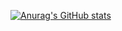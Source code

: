 [![Anurag's GitHub stats](https://github-readme-stats.vercel.app/api?username=DeerEdge)](https://github.com/anuraghazra/github-readme-stats)
